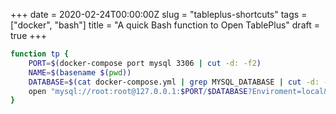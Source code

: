 +++
date = 2020-02-24T00:00:00Z
slug = "tableplus-shortcuts"
tags = ["docker", "bash"]
title = "A quick Bash function to Open TablePlus"
draft = true
+++

```bash
function tp {
	PORT=$(docker-compose port mysql 3306 | cut -d: -f2)
	NAME=$(basename $(pwd))
	DATABASE=$(cat docker-compose.yml | grep MYSQL_DATABASE | cut -d: -f2 | xargs)
	open "mysql://root:root@127.0.0.1:$PORT/$DATABASE?Enviroment=local&Name=$NAME&statusColor=DAEBC2"
}
```